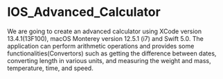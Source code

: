 # IOS_Advanced_Calculator

We are going to create an advanced calculator using XCode version 13.4.1(13F100), macOS Monterey version 12.5.1 (i7) and Swift 5.0. The application can perform arithmetic operations and provides some functionalities(Convertors) such as getting the difference between dates, converting length in various units, and measuring the weight and mass, temperature, time, and speed.
